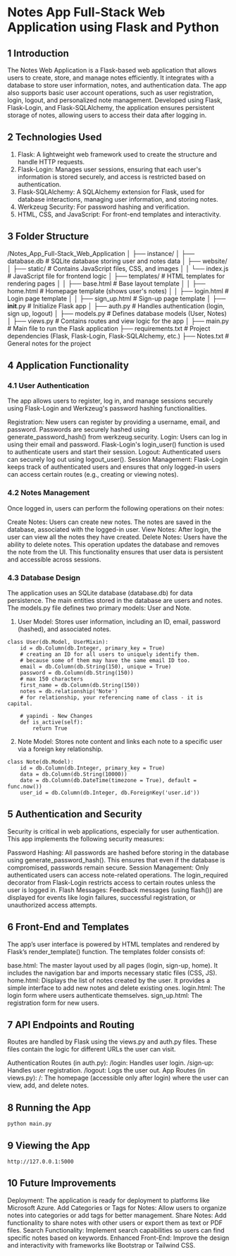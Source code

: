 # Notes App Full-Stack Web Application using Flask and Python

## 1 Introduction
The Notes Web Application is a Flask-based web application that allows users to create, store, and manage notes efficiently. 
It integrates with a database to store user information, notes, and authentication data. The app also supports basic user account operations, 
such as user registration, login, logout, and personalized note management. Developed using Flask, Flask-Login, and Flask-SQLAlchemy, the application 
ensures persistent storage of notes, allowing users to access their data after logging in.

## 2 Technologies Used
1. Flask: A lightweight web framework used to create the structure and handle HTTP requests.
2. Flask-Login: Manages user sessions, ensuring that each user's information is stored securely, and access is restricted based on authentication.
3. Flask-SQLAlchemy: A SQLAlchemy extension for Flask, used for database interactions, managing user information, and storing notes.
4. Werkzeug Security: For password hashing and verification.
5. HTML, CSS, and JavaScript: For front-end templates and interactivity.

## 3 Folder Structure
/Notes_App_Full-Stack_Web_Application
│
├── instance/
│   ├── database.db        # SQLite database storing user and notes data
│
├── website/
│   ├── static/            # Contains JavaScript files, CSS, and images
│   │   └── index.js       # JavaScript file for frontend logic
│   ├── templates/         # HTML templates for rendering pages
│   │   ├── base.html      # Base layout template
│   │   ├── home.html      # Homepage template (shows user's notes)
│   │   ├── login.html     # Login page template
│   │   ├── sign_up.html   # Sign-up page template
│   ├── __init__.py        # Initialize Flask app
│   ├── auth.py            # Handles authentication (login, sign up, logout)
│   ├── models.py          # Defines database models (User, Notes)
│   ├── views.py           # Contains routes and view logic for the app
│
├── main.py                # Main file to run the Flask application
├── requirements.txt       # Project dependencies (Flask, Flask-Login, Flask-SQLAlchemy, etc.)
├── Notes.txt              # General notes for the project


## 4 Application Functionality

### 4.1 User Authentication
The app allows users to register, log in, and manage sessions securely using Flask-Login and Werkzeug's password hashing functionalities.

Registration: New users can register by providing a username, email, and password. Passwords are securely hashed using generate_password_hash() from werkzeug.security.
Login: Users can log in using their email and password. Flask-Login's login_user() function is used to authenticate users and start their session.
Logout: Authenticated users can securely log out using logout_user().
Session Management: Flask-Login keeps track of authenticated users and ensures that only logged-in users can access certain routes (e.g., creating or viewing notes).

### 4.2 Notes Management
Once logged in, users can perform the following operations on their notes:

Create Notes: Users can create new notes. The notes are saved in the database, associated with the logged-in user.
View Notes: After login, the user can view all the notes they have created.
Delete Notes: Users have the ability to delete notes. This operation updates the database and removes the note from the UI.
This functionality ensures that user data is persistent and accessible across sessions.

### 4.3 Database Design
The application uses an SQLite database (database.db) for data persistence. The main entities stored in the database are users and notes. The models.py file defines two primary models: User and Note.
1. User Model: Stores user information, including an ID, email, password (hashed), and associated notes.
```
class User(db.Model, UserMixin):
    id = db.Column(db.Integer, primary_key = True)
    # creating an ID for all users to uniquely identify them.
    # because some of them may have the same email ID too.
    email = db.Column(db.String(150), unique = True)
    password = db.Column(db.String(150))
    # max 150 characters
    first_name = db.Column(db.String(150))
    notes = db.relationship('Note')
    # for relationship, your referencing name of class - it is capital.

    # yapindi - New Changes
    def is_active(self):
        return True
```

2. Note Model: Stores note content and links each note to a specific user via a foreign key relationship.
```
class Note(db.Model):
    id = db.Column(db.Integer, primary_key = True)
    data = db.Column(db.String(10000))
    date = db.Column(db.DateTime(timezone = True), default = func.now())
    user_id = db.Column(db.Integer, db.ForeignKey('user.id'))
```

## 5 Authentication and Security
Security is critical in web applications, especially for user authentication. This app implements the following security measures:

Password Hashing: All passwords are hashed before storing in the database using generate_password_hash(). This ensures that even if the database is compromised, passwords remain secure.
Session Management: Only authenticated users can access note-related operations. The login_required decorator from Flask-Login restricts access to certain routes unless the user is logged in.
Flash Messages: Feedback messages (using flash()) are displayed for events like login failures, successful registration, or unauthorized access attempts.

## 6 Front-End and Templates
The app’s user interface is powered by HTML templates and rendered by Flask’s render_template() function. The templates folder consists of:

base.html: The master layout used by all pages (login, sign-up, home). It includes the navigation bar and imports necessary static files (CSS, JS).
home.html: Displays the list of notes created by the user. It provides a simple interface to add new notes and delete existing ones.
login.html: The login form where users authenticate themselves.
sign_up.html: The registration form for new users.

## 7 API Endpoints and Routing
Routes are handled by Flask using the views.py and auth.py files. These files contain the logic for different URLs the user can visit.

Authentication Routes (in auth.py):
/login: Handles user login.
/sign-up: Handles user registration.
/logout: Logs the user out.
App Routes (in views.py):
/: The homepage (accessible only after login) where the user can view, add, and delete notes.

## 8 Running the App
```
python main.py
```

## 9 Viewing the App
```
http://127.0.0.1:5000
```

## 10 Future Improvements
Deployment: The application is ready for deployment to platforms like Microsoft Azure.
Add Categories or Tags for Notes: Allow users to organize notes into categories or add tags for better management.
Share Notes: Add functionality to share notes with other users or export them as text or PDF files.
Search Functionality: Implement search capabilities so users can find specific notes based on keywords.
Enhanced Front-End: Improve the design and interactivity with frameworks like Bootstrap or Tailwind CSS.
